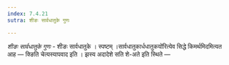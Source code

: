 ```yaml
---
index: 7.4.21
sutra: शीङः सार्वधातुके गुणः

---
```

_शीङः सार्वधातुके गुणः_ - शीङः सार्वधातुके । स्पष्टम् ।सार्वधातुकार्धधातुकयो॑रित्येव सिद्धे किमर्थमिदमित्यत आह — क्ङिति चेत्यस्यापवाद इति । झस्य अदादेशे सति शे-अते इति स्थिते — 